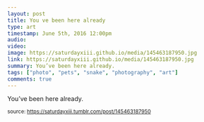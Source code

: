 ```yaml
---
layout: post
title: You ve been here already
type: art
timestamp: June 5th, 2016 12:00pm
audio: 
video: 
image: https://saturdayxiii.github.io/media/145463187950.jpg
link: https://saturdayxiii.github.io/media/145463187950.jpg
summary: You’ve been here already.
tags: ["photo", "pets", "snake", "photography", "art"]
comments: true
---
```


You’ve been here already.
 
  
<small>source: https://saturdayxiii.tumblr.com/post/145463187950</small>
